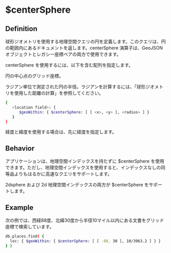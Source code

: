 # $centerSphere
## Definition
球形ジオメトリを使用する地理空間クエリの円を定義します。このクエリは、円の範囲内にあるドキュメントを返します。centerSphere 演算子は、GeoJSON オブジェクトとレガシー座標ペアの両方で使用できます。

centerSphere を使用するには、以下を含む配列を指定します。

円の中心点のグリッド座標。

ラジアン単位で測定された円の半径。ラジアンを計算するには、「球形ジオメトリを使用した距離の計算」を参照してください。

```bash
{
   <location field>: {
      $geoWithin: { $centerSphere: [ [ <x>, <y> ], <radius> ] }
   }
}
```

経度と緯度を使用する場合は、先に経度を指定します。

## Behavior
アプリケーションは、地理空間インデックスを持たずに $centerSphere を使用できます。ただし、地理空間インデックスを使用すると、インデックスなしの同等品よりもはるかに高速なクエリをサポートします。

2dsphere および 2d 地理空間インデックスの両方が $centerSphere をサポートします。

## Example
次の例では、西経88度、北緯30度から半径10マイル以内にある文書をグリッド座標で検索しています。

```bash
db.places.find( {
  loc: { $geoWithin: { $centerSphere: [ [ -88, 30 ], 10/3963.2 ] } }
} )
```
